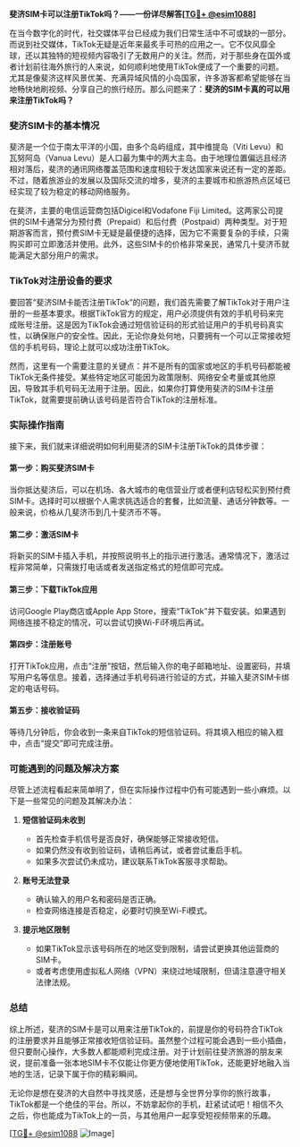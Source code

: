 **斐济SIM卡可以注册TikTok吗？——一份详尽解答[[TG💪+ @esim1088](https://t.me/s/esim1088)]**

在当今数字化的时代，社交媒体平台已经成为我们日常生活中不可或缺的一部分。而说到社交媒体，TikTok无疑是近年来最炙手可热的应用之一。它不仅风靡全球，还以其独特的短视频内容吸引了无数用户的关注。然而，对于那些身在国外或者计划前往海外旅行的人来说，如何顺利地使用TikTok便成了一个重要的问题。尤其是像斐济这样风景优美、充满异域风情的小岛国家，许多游客都希望能够在当地畅快地刷视频、分享自己的旅行经历。那么问题来了：**斐济的SIM卡真的可以用来注册TikTok吗？**

### 斐济SIM卡的基本情况

斐济是一个位于南太平洋的小国，由多个岛屿组成，其中维提岛（Viti Levu）和瓦努阿岛（Vanua Levu）是人口最为集中的两大主岛。由于地理位置偏远且经济相对落后，斐济的通讯网络覆盖范围和速度相较于发达国家来说还有一定的差距。不过，随着旅游业的发展以及国际交流的增多，斐济的主要城市和旅游热点区域已经实现了较为稳定的移动网络服务。

在斐济，主要的电信运营商包括Digicel和Vodafone Fiji Limited。这两家公司提供的SIM卡通常分为预付费（Prepaid）和后付费（Postpaid）两种类型。对于短期游客而言，预付费SIM卡无疑是最便捷的选择，因为它不需要复杂的手续，只需购买即可立即激活并使用。此外，这些SIM卡的价格非常亲民，通常几十斐济币就能满足大部分用户的需求。

### TikTok对注册设备的要求

要回答“斐济SIM卡能否注册TikTok”的问题，我们首先需要了解TikTok对于用户注册的一些基本要求。根据TikTok官方的规定，用户必须提供有效的手机号码来完成账号注册。这是因为TikTok会通过短信验证码的形式验证用户的手机号码真实性，以确保账户的安全性。因此，无论你身处何地，只要拥有一个可以正常接收短信的手机号码，理论上就可以成功注册TikTok。

然而，这里有一个需要注意的关键点：并不是所有的国家或地区的手机号码都能被TikTok无条件接受。某些特定地区可能因为政策限制、网络安全考量或其他原因，导致其手机号码无法用于注册。因此，如果你打算使用斐济的SIM卡注册TikTok，就需要提前确认该号码是否符合TikTok的注册标准。

### 实际操作指南

接下来，我们就来详细说明如何利用斐济的SIM卡注册TikTok的具体步骤：

#### 第一步：购买斐济SIM卡
当你抵达斐济后，可以在机场、各大城市的电信营业厅或者便利店轻松买到预付费SIM卡。选择时可以根据个人需求挑选适合的套餐，比如流量、通话分钟数等。一般来说，价格从几斐济币到几十斐济币不等。

#### 第二步：激活SIM卡
将新买的SIM卡插入手机，并按照说明书上的指示进行激活。通常情况下，激活过程非常简单，只需拨打电话或者发送指定格式的短信即可完成。

#### 第三步：下载TikTok应用
访问Google Play商店或Apple App Store，搜索“TikTok”并下载安装。如果遇到网络连接不稳定的情况，可以尝试切换Wi-Fi环境后再试。

#### 第四步：注册账号
打开TikTok应用，点击“注册”按钮，然后输入你的电子邮箱地址、设置密码，并填写用户名等信息。接着，选择通过手机号码进行验证的方式，并输入斐济SIM卡绑定的电话号码。

#### 第五步：接收验证码
等待几分钟后，你会收到一条来自TikTok的短信验证码。将其填入相应的输入框中，点击“提交”即可完成注册。

### 可能遇到的问题及解决方案

尽管上述流程看起来简单明了，但在实际操作过程中仍有可能遇到一些小麻烦。以下是一些常见的问题及其解决办法：

1. **短信验证码未收到**
   - 首先检查手机信号是否良好，确保能够正常接收短信。
   - 如果仍然没有收到验证码，请稍后再试，或者尝试重启手机。
   - 如果多次尝试仍未成功，建议联系TikTok客服寻求帮助。

2. **账号无法登录**
   - 确认输入的用户名和密码是否正确。
   - 检查网络连接是否稳定，必要时切换至Wi-Fi模式。

3. **提示地区限制**
   - 如果TikTok显示该号码所在的地区受到限制，请尝试更换其他运营商的SIM卡。
   - 或者考虑使用虚拟私人网络（VPN）来绕过地域限制，但请注意遵守相关法律法规。

### 总结

综上所述，斐济的SIM卡是可以用来注册TikTok的，前提是你的号码符合TikTok的注册要求并且能够正常接收短信验证码。虽然整个过程可能会遇到一些小插曲，但只要耐心操作，大多数人都能顺利完成注册。对于计划前往斐济旅游的朋友来说，提前准备一张本地SIM卡不仅能让你更方便地使用TikTok，还能更好地融入当地的生活，记录下属于你的精彩瞬间。

无论你是想在斐济的大自然中寻找灵感，还是想与全世界分享你的旅行故事，TikTok都是一个绝佳的平台。所以，不妨拿起你的手机，赶紧试试吧！相信不久之后，你也能成为TikTok上的一员，与其他用户一起享受短视频带来的乐趣。

[[TG💪+ @esim1088](https://t.me/s/esim1088) ![Image](https://i.postimg.cc/4NQfJmqS/Snipaste-2025-05-13-00-14-12.png)]